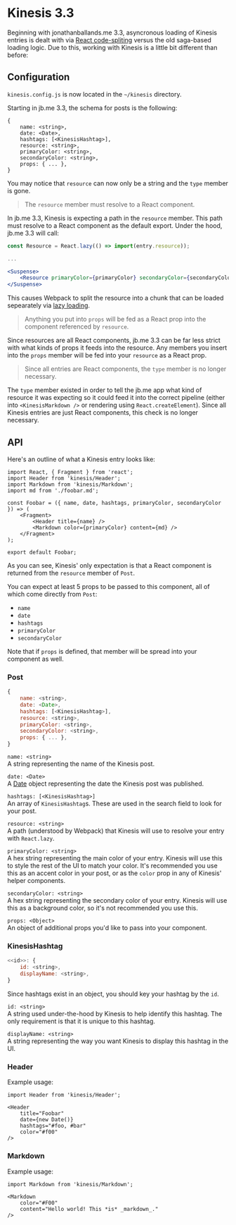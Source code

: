 # Kinesis 3.3

Beginning with jonathanballands.me 3.3, asyncronous loading of Kinesis entries
is dealt with via [React code-spliting](https://reactjs.org/docs/code-splitting.html)
versus the old saga-based loading logic. Due to this, working with Kinesis is a little
bit different than before:

## Configuration

`kinesis.config.js` is now located in the `~/kinesis` directory.

Starting in jb.me 3.3, the schema for posts is the following:

```
{
	name: <string>,
	date: <Date>,
	hashtags: [<KinesisHashtag>],
	resource: <string>,
	primaryColor: <string>,
	secondaryColor: <string>,
	props: { ... },
}
```

You may notice that `resource` can now only be a string and the `type` member is gone.

> The `resource` member must resolve to a React component.

In jb.me 3.3, Kinesis is expecting a path in the `resource` member. This path must resolve
to a React component as the default export. Under the hood, jb.me 3.3 will call:

```jsx
const Resource = React.lazy(() => import(entry.resource));

...

<Suspense>
	<Resource primaryColor={primaryColor} secondaryColor={secondaryColor} {...entry.props} />
</Suspense>
```

This causes Webpack to split the resource into a chunk that can be loaded sepearately via
[lazy loading](https://reactjs.org/docs/code-splitting.html#reactlazy).

> Anything you put into `props` will be fed as a React prop into the component referenced
> by `resource`.

Since resources are all React components, jb.me 3.3 can be far less strict with what kinds of
props it feeds into the resource. Any members you insert into the `props` member will be fed
into your `resource` as a React prop.

> Since all entries are React components, the `type` member is no longer necessary.

The `type` member existed in order to tell the jb.me app what kind of resource it was expecting so
it could feed it into the correct pipeline (either into `<KinesisMarkdown />` or rendering using
`React.createElement`). Since all Kinesis entries are just React components, this check is no
longer necessary.

## API

Here's an outline of what a Kinesis entry looks like:

```JSX
import React, { Fragment } from 'react';
import Header from 'kinesis/Header';
import Markdown from 'kinesis/Markdown';
import md from './foobar.md';

const Foobar = ({ name, date, hashtags, primaryColor, secondaryColor }) => (
	<Fragment>
		<Header title={name} />
		<Markdown color={primaryColor} content={md} />
	</Fragment>
);

export default Foobar;
```

As you can see, Kinesis' only expectation is that a React component is returned from the `resource` member of `Post`.

You can expect at least 5 props to be passed to this component, all of which come directly from `Post`:

- `name`
- `date`
- `hashtags`
- `primaryColor`
- `secondaryColor`

Note that if `props` is defined, that member will be spread into your component as well.

### Post

```js
{
	name: <string>,
	date: <Date>,
	hashtags: [<KinesisHashtag>],
	resource: <string>,
	primaryColor: <string>,
	secondaryColor: <string>,
	props: { ... },
}
```

`name: <string>`  
A string representing the name of the Kinesis post.

`date: <Date>`  
A [Date](https://developer.mozilla.org/en-US/docs/Web/JavaScript/Reference/Global_Objects/Date) object
representing the date the Kinesis post was published.

`hashtags: [<KinesisHashtag>]`  
An array of `KinesisHashtag`s. These are used in the search field to look for your post.

`resource: <string>`  
A path (understood by Webpack) that Kinesis will use to resolve your entry with `React.lazy`.

`primaryColor: <string>`  
A hex string representing the main color of your entry. Kinesis will use this to style the rest of the UI to
match your color. It's recommended you use this as an accent color in your post, or as the `color` prop
in any of Kinesis' helper components.

`secondaryColor: <string>`  
A hex string representing the secondary color of your entry. Kinesis will use this as a background color,
so it's not recommended you use this.

`props: <Object>`  
An object of additional props you'd like to pass into your component.

### KinesisHashtag

```js
<<id>>: {
	id: <string>,
	displayName: <string>,
}
```

Since hashtags exist in an object, you should key your hashtag by the `id`.

`id: <string>`  
A string used under-the-hood by Kinesis to help identify this hashtag. The only requirement is that it is unique to this hashtag.

`displayName: <string>`  
A string representing the way you want Kinesis to display this hashtag in the UI.  

### Header

Example usage:

```JSX
import Header from 'kinesis/Header';

<Header
	title="Foobar"
	date={new Date()}
	hashtags="#foo, #bar"
	color="#f00"
/>
```

### Markdown

Example usage:

```JSX
import Markdown from 'kinesis/Markdown';

<Markdown
	color="#F00"
	content="Hello world! This *is* _markdown_."
/>
```

